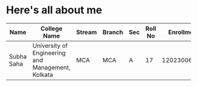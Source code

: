 # Here's all about me

| Name      | College Name                                      |Stream     | Branch    | Sec   | Roll No   | Enrollment No     | Batch     |
| --------- | ------------------------------------------------- | --------- | --------- | ----- | --------- | ----------------- | --------- |
|Subha Saha | University of Engineering and Management, Kolkata | MCA       | MCA       | A     | 17        | 12023006015011    | 2023-2025 |
